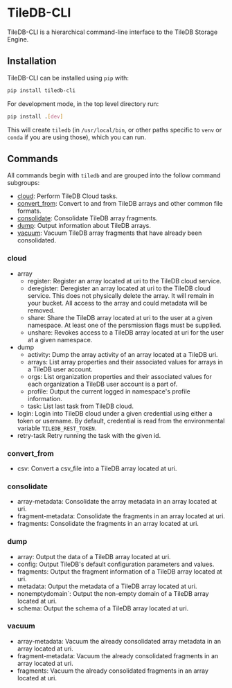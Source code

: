 # TileDB-CLI

TileDB-CLI is a hierarchical command-line interface to the TileDB Storage Engine.

## Installation

TileDB-CLI can be installed using `pip` with:

```bash
pip install tiledb-cli
```

For development mode, in the top level directory run:

```bash
pip install .[dev]
```

This will create `tiledb` (in `/usr/local/bin`, or other paths specific to `venv` or `conda` if you are using those), which you can run.

## Commands

All commands begin with `tiledb` and are grouped into the follow command subgroups:
* [cloud](#cloud): Perform TileDB Cloud tasks.
* [convert_from](#convert_from): Convert to and from TileDB arrays and other common file formats.
* [consolidate](#consolidate): Consolidate TileDB array fragments.
* [dump](#dump): Output information about TileDB arrays.
* [vacuum](#vacuum): Vacuum TileDB array fragments that have already been consolidated.

### cloud
* array
    * register: Register an array located at uri to the TileDB cloud service.
    * deregister: Deregister an array located at uri to the TileDB cloud service. This does not physically delete the array. It will remain in your bucket. All access to the array and could metadata will be removed.
    * share: Share the TileDB array located at uri to the user at a given namespace. At least one of the persmission flags must be supplied.
    * unshare: Revokes access to a TileDB array located at uri for the user at a given namespace.
* dump
    * activity: Dump the array activity of an array located at a TileDB uri.
    * arrays: List array properties and their associated values for arrays in a TileDB user account.
    * orgs: List organization properties and their associated values for each organization a TileDB user account is a part of.
    * profile: Output the current logged in namespace's profile information.
    * task: List last task from TileDB cloud.
* login: Login into TileDB cloud under a given credential using either a token or username. By default, credential is read from the environmental variable `TILEDB_REST_TOKEN`.
* retry-task  Retry running the task with the given id.
### convert_from
* csv: Convert a csv_file into a TileDB array located at uri.
### consolidate
* array-metadata: Consolidate the array metadata in an array located at uri.
* fragment-metadata: Consolidate the fragments in an array located at uri.
* fragments: Consolidate the fragments in an array located at uri.
### dump
* array: Output the data of a TileDB array located at uri.
* config: Output TileDB's default configuration parameters and values.
* fragments: Output the fragment information of a TileDB array located at uri.
* metadata: Output the metadata of a TileDB array located at uri.
* nonemptydomain`: Output the non-empty domain of a TileDB array located at uri.
* schema: Output the schema of a TileDB array located at uri.
### vacuum
* array-metadata: Vacuum the already consolidated array metadata in an array located at uri.
* fragment-metadata: Vacuum the already consolidated fragments in an array located at uri.
* fragments: Vacuum the already consolidated fragments in an array located at uri.
